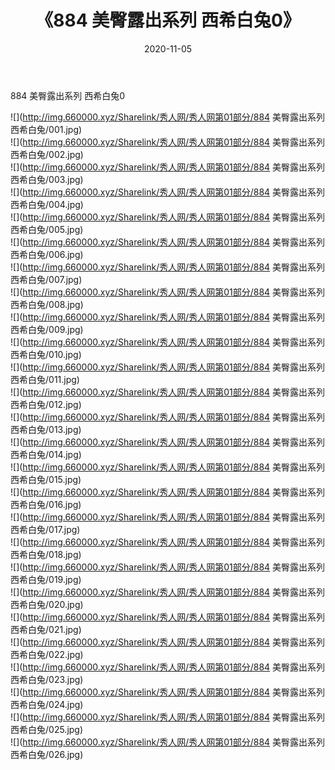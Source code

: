 ﻿---
layout: post
title:  《884 美臀露出系列 西希白兔0》
date:   2020-11-05
img: http://img.660000.xyz/Sharelink/秀人网/秀人网第01部分/884 美臀露出系列 西希白兔0/000.jpg
categories: [美女, 清纯, 唯美]
---

884 美臀露出系列 西希白兔0

  ![](http://img.660000.xyz/Sharelink/秀人网/秀人网第01部分/884 美臀露出系列 西希白兔/001.jpg) <br> ![](http://img.660000.xyz/Sharelink/秀人网/秀人网第01部分/884 美臀露出系列 西希白兔/002.jpg) <br> ![](http://img.660000.xyz/Sharelink/秀人网/秀人网第01部分/884 美臀露出系列 西希白兔/003.jpg) <br> ![](http://img.660000.xyz/Sharelink/秀人网/秀人网第01部分/884 美臀露出系列 西希白兔/004.jpg) <br> ![](http://img.660000.xyz/Sharelink/秀人网/秀人网第01部分/884 美臀露出系列 西希白兔/005.jpg) <br> ![](http://img.660000.xyz/Sharelink/秀人网/秀人网第01部分/884 美臀露出系列 西希白兔/006.jpg) <br> ![](http://img.660000.xyz/Sharelink/秀人网/秀人网第01部分/884 美臀露出系列 西希白兔/007.jpg) <br> ![](http://img.660000.xyz/Sharelink/秀人网/秀人网第01部分/884 美臀露出系列 西希白兔/008.jpg) <br> ![](http://img.660000.xyz/Sharelink/秀人网/秀人网第01部分/884 美臀露出系列 西希白兔/009.jpg) <br> ![](http://img.660000.xyz/Sharelink/秀人网/秀人网第01部分/884 美臀露出系列 西希白兔/010.jpg) <br> ![](http://img.660000.xyz/Sharelink/秀人网/秀人网第01部分/884 美臀露出系列 西希白兔/011.jpg) <br> ![](http://img.660000.xyz/Sharelink/秀人网/秀人网第01部分/884 美臀露出系列 西希白兔/012.jpg) <br> ![](http://img.660000.xyz/Sharelink/秀人网/秀人网第01部分/884 美臀露出系列 西希白兔/013.jpg) <br> ![](http://img.660000.xyz/Sharelink/秀人网/秀人网第01部分/884 美臀露出系列 西希白兔/014.jpg) <br> ![](http://img.660000.xyz/Sharelink/秀人网/秀人网第01部分/884 美臀露出系列 西希白兔/015.jpg) <br> ![](http://img.660000.xyz/Sharelink/秀人网/秀人网第01部分/884 美臀露出系列 西希白兔/016.jpg) <br> ![](http://img.660000.xyz/Sharelink/秀人网/秀人网第01部分/884 美臀露出系列 西希白兔/017.jpg) <br> ![](http://img.660000.xyz/Sharelink/秀人网/秀人网第01部分/884 美臀露出系列 西希白兔/018.jpg) <br> ![](http://img.660000.xyz/Sharelink/秀人网/秀人网第01部分/884 美臀露出系列 西希白兔/019.jpg) <br> ![](http://img.660000.xyz/Sharelink/秀人网/秀人网第01部分/884 美臀露出系列 西希白兔/020.jpg) <br> ![](http://img.660000.xyz/Sharelink/秀人网/秀人网第01部分/884 美臀露出系列 西希白兔/021.jpg) <br> ![](http://img.660000.xyz/Sharelink/秀人网/秀人网第01部分/884 美臀露出系列 西希白兔/022.jpg) <br> ![](http://img.660000.xyz/Sharelink/秀人网/秀人网第01部分/884 美臀露出系列 西希白兔/023.jpg) <br> ![](http://img.660000.xyz/Sharelink/秀人网/秀人网第01部分/884 美臀露出系列 西希白兔/024.jpg) <br> ![](http://img.660000.xyz/Sharelink/秀人网/秀人网第01部分/884 美臀露出系列 西希白兔/025.jpg) <br> ![](http://img.660000.xyz/Sharelink/秀人网/秀人网第01部分/884 美臀露出系列 西希白兔/026.jpg) <br>